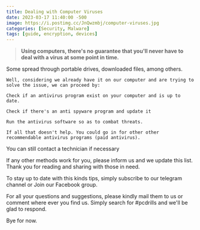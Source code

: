 ```yaml
---
title: Dealing with Computer Viruses
date: 2023-03-17 11:40:00 -500
image: https://i.postimg.cc/JnQwzmbj/computer-viruses.jpg
categories: [Security, Malware]
tags: [guide, encryption, devices]
---
```



  >  **Using computers, there's no guarantee that you'll never have to deal with a virus at some point in time.**

Some spread through portable drives, downloaded files, among others.

    Well, considering we already have it on our computer and are trying to solve the issue, we can proceed by:

    Check if an antivirus program exist on your computer and is up to date.

    Check if there's an anti spyware program and update it

    Run the antivirus software so as to combat threats.

    If all that doesn't help. You could go in for other other recommendable antivirus programs (paid antivirus).

You can still contact a technician if necessary

If any other methods work for you, please inform us and we update this list. Thank you for reading and sharing with those in need.

To stay up to date with this kinds tips, simply subscribe to our telegram channel or Join our Facebook group.

For all your questions and suggestions, please kindly mail them to us or comment where ever you find us. Simply search for #pcdrills and we'll be glad to respond.

Bye for now.